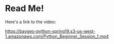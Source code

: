 # Read Me!

Here's a link to the video:

https://baygeo-python-spring19.s3-us-west-1.amazonaws.com/Python_Beginner_Session_1.mp4
